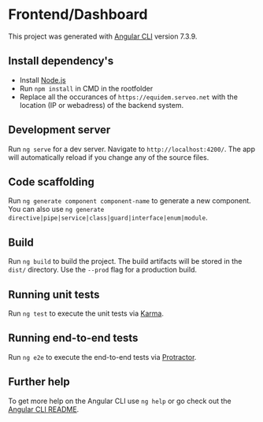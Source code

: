# Frontend/Dashboard

This project was generated with [Angular CLI](https://github.com/angular/angular-cli) version 7.3.9.

## Install dependency's

- Install [Node.js](https://nodejs.org/dist/v12.11.1/node-v12.11.1-x64.msi)
- Run `npm install` in CMD in the rootfolder
- Replace all the occurances of `https://equidem.serveo.net` with the location (IP or webadress) of the backend system.

## Development server

Run `ng serve` for a dev server. Navigate to `http://localhost:4200/`. The app will automatically reload if you change any of the source files.

## Code scaffolding

Run `ng generate component component-name` to generate a new component. You can also use `ng generate directive|pipe|service|class|guard|interface|enum|module`.

## Build

Run `ng build` to build the project. The build artifacts will be stored in the `dist/` directory. Use the `--prod` flag for a production build.

## Running unit tests

Run `ng test` to execute the unit tests via [Karma](https://karma-runner.github.io).

## Running end-to-end tests

Run `ng e2e` to execute the end-to-end tests via [Protractor](http://www.protractortest.org/).

## Further help

To get more help on the Angular CLI use `ng help` or go check out the [Angular CLI README](https://github.com/angular/angular-cli/blob/master/README.md).
